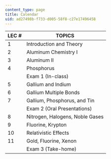 ```yaml
---
content_type: page
title: Calendar
uid: ad27498b-f733-d005-58f8-c27e17496458
---
```


| LEC # | TOPICS |
| --- | --- |
| 1 | Introduction and Theory |
| 2 | Aluminum Chemistry I |
| 3 | Aluminum II |
| 4 | Phosphorus |
| &nbsp; | Exam 1 (In-class) |
| 5 | Gallium and Indium |
| 6 | Gallium Multiple Bonds |
| 7 | Gallium, Phosphorus, and Tin |
| &nbsp; | Exam 2 (Oral Presentations) |
| 8 | Nitrogen, Halogens, Noble Gases |
| 9 | Fluorine, Krypton |
| 10 | Relativistic Effects |
| 11 | Gold, Fluorine, Xenon |
| &nbsp; | Exam 3 (Take-home)